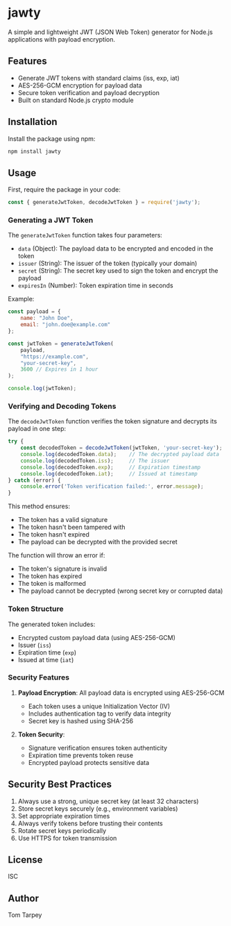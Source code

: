 # jawty

A simple and lightweight JWT (JSON Web Token) generator for Node.js applications with payload encryption.

## Features

- Generate JWT tokens with standard claims (iss, exp, iat)
- AES-256-GCM encryption for payload data
- Secure token verification and payload decryption
- Built on standard Node.js crypto module

## Installation

Install the package using npm:

```bash
npm install jawty
```

## Usage

First, require the package in your code:

```javascript
const { generateJwtToken, decodeJwtToken } = require('jawty');
```

### Generating a JWT Token

The `generateJwtToken` function takes four parameters:

- `data` (Object): The payload data to be encrypted and encoded in the token
- `issuer` (String): The issuer of the token (typically your domain)
- `secret` (String): The secret key used to sign the token and encrypt the payload
- `expiresIn` (Number): Token expiration time in seconds

Example:

```javascript
const payload = {
    name: "John Doe",
    email: "john.doe@example.com"
};

const jwtToken = generateJwtToken(
    payload,
    "https://example.com",
    "your-secret-key",
    3600 // Expires in 1 hour
);

console.log(jwtToken);
```

### Verifying and Decoding Tokens

The `decodeJwtToken` function verifies the token signature and decrypts its payload in one step:

```javascript
try {
    const decodedToken = decodeJwtToken(jwtToken, 'your-secret-key');
    console.log(decodedToken.data);    // The decrypted payload data
    console.log(decodedToken.iss);     // The issuer
    console.log(decodedToken.exp);     // Expiration timestamp
    console.log(decodedToken.iat);     // Issued at timestamp
} catch (error) {
    console.error('Token verification failed:', error.message);
}
```

This method ensures:
- The token has a valid signature
- The token hasn't been tampered with
- The token hasn't expired
- The payload can be decrypted with the provided secret

The function will throw an error if:
- The token's signature is invalid
- The token has expired
- The token is malformed
- The payload cannot be decrypted (wrong secret key or corrupted data)

### Token Structure

The generated token includes:
- Encrypted custom payload data (using AES-256-GCM)
- Issuer (`iss`)
- Expiration time (`exp`)
- Issued at time (`iat`)

### Security Features

1. **Payload Encryption**: All payload data is encrypted using AES-256-GCM
   - Each token uses a unique Initialization Vector (IV)
   - Includes authentication tag to verify data integrity
   - Secret key is hashed using SHA-256

2. **Token Security**:
   - Signature verification ensures token authenticity
   - Expiration time prevents token reuse
   - Encrypted payload protects sensitive data

## Security Best Practices

1. Always use a strong, unique secret key (at least 32 characters)
2. Store secret keys securely (e.g., environment variables)
3. Set appropriate expiration times
4. Always verify tokens before trusting their contents
5. Rotate secret keys periodically
6. Use HTTPS for token transmission

## License

ISC

## Author

Tom Tarpey
